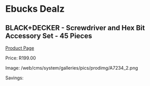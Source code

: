 
# Ebucks Dealz
## BLACK+DECKER - Screwdriver and Hex Bit Accessory Set - 45 Pieces
[Product Page](https://www.ebucks.com/web/shop/productSelected.do?prodId=1153580404&catId=336131644)

Price: R199.00

Image: /web/cms/system/galleries/pics/prodimg/A7234_2.png

Savings: 


	